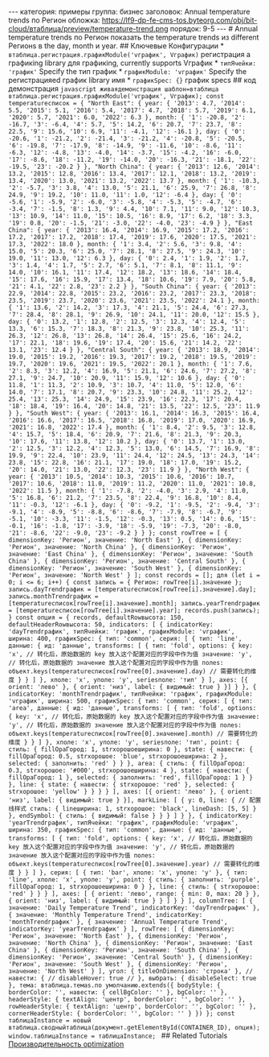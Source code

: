 --- категория: примеры группа: бизнес заголовок: Annual temperature trends по Регион обложка: https://lf9-dp-fe-cms-tos.byteorg.com/obj/bit-cloud/втаблица/preview/temperature-trend.png порядок: 9-5 --- # Annual temperature trends по Регион показать the temperature trends из different Регионs в the day, month и year. ## Ключевые Конфигурации * `втаблица.регистрация.графикModule('vграфик', Vграфик)` регистрация a графикing library для графикing, currently supports Vграфик * `типЯчейки: 'график'` Specify the тип график * `графикModule: 'vграфик'` Specify the регистрацияed график library имя * `графикSpec: {}` график specs ## код демонстрация ```javascript живаядемонстрация шаблон=втаблица втаблица.регистрация.графикModule('vграфик', Vграфик); const temperatureсписок = { "North East": { year: { '2013': 4.7, '2014': 5.5, '2015': 5.1, '2016': 5.4, '2017': 4.7, '2018': 5.7, '2019': 6.1, '2020': 5.7, '2021': 6.0, '2022': 6.3 }, month: { '1': -20.8, '2': -16.7, '3': -6.4, '4': 5.7, '5': 14.2, '6': 20.7, '7': 23.7, '8': 22.5, '9': 15.6, '10': 6.9, '11': -4.1, '12': -16.1 }, day: { '0': -20.6, '1': -21.2, '2': -21.4, '3': -21.2, '4': -20.8, '5': -20.5, '6': -19.8, '7': -17.9, '8': -14.9, '9': -11.6, '10': -8.6, '11': -6.3, '12': -4.8, '13': -4.0, '14': -3.7, '15': -4.2, '16': -6.0, '17': -8.6, '18': -11.2, '19': -14.0, '20': -16.3, '21': -18.1, '22': -19.5, '23': -20.2 } }, "North China": { year: { '2013': 12.6, '2014': 13.2, '2015': 12.8, '2016': 13.4, '2017': 12.1, '2018': 13.2, '2019': 13.4, '2020': 13.0, '2021': 13.2, '2022': 13.7 }, month: { '1': -10.3, '2': -5.7, '3': 3.8, '4': 13.0, '5': 21.1, '6': 25.9, '7': 26.8, '8': 24.9, '9': 19.2, '10': 11.0, '11': 1.0, '12': -6.4 }, day: { '0': -5.6, '1': -5.9, '2': -6.0, '3': -5.8, '4': -5.3, '5': -4.7, '6': -3.4, '7': -1.5, '8': 1.3, '9': 4.4, '10': 7.1, '11': 9.0, '12': 10.3, '13': 10.9, '14': 11.0, '15': 10.5, '16': 8.9, '17': 6.2, '18': 3.3, '19': 0.8, '20': -1.5, '21': -3.0, '22': -4.0, '23': -4.9 } }, "East China": { year: { '2013': 16.4, '2014': 16.9, '2015': 17.2, '2016': 17.2, '2017': 17.2, '2018': 17.4, '2019': 17.6, '2020': 17.5, '2021': 17.3, '2022': 18.0 }, month: { '1': 3.4, '2': 5.6, '3': 9.8, '4': 15.0, '5': 20.3, '6': 25.0, '7': 28.1, '8': 27.5, '9': 24.3, '10': 19.0, '11': 13.0, '12': 6.3 }, day: { '0': 2.4, '1': 1.9, '2': 1.7, '3': 1.4, '4': 1.7, '5': 2.7, '6': 5.1, '7': 8.1, '8': 11.1, '9': 14.0, '10': 16.1, '11': 17.4, '12': 18.2, '13': 18.6, '14': 18.4, '15': 17.6, '16': 15.9, '17': 13.4, '18': 10.6, '19': 7.9, '20': 5.8, '21': 4.1, '22': 2.8, '23': 2.2 } }, "South China": { year: { '2013': 22.9, '2014': 22.8, '2015': 23.2, '2016': 23.2, '2017': 23.3, '2018': 23.5, '2019': 23.7, '2020': 23.6, '2021': 23.5, '2022': 24.1 }, month: { '1': 13.6, '2': 14.2, '3': 17.3, '4': 21.1, '5': 24.4, '6': 27.3, '7': 28.4, '8': 28.1, '9': 26.9, '10': 24.1, '11': 20.0, '12': 15.5 }, day: { '0': 13.2, '1': 12.8, '2': 12.5, '3': 12.3, '4': 12.4, '5': 13.3, '6': 15.3, '7': 18.3, '8': 21.3, '9': 23.8, '10': 25.3, '11': 26.3, '12': 26.8, '13': 26.8, '14': 26.4, '15': 25.6, '16': 24.2, '17': 22.1, '18': 19.6, '19': 17.4, '20': 15.6, '21': 14.2, '22': 13.1, '23': 12.4 } }, "Central South": { year: { '2013': 18.9, '2014': 19.0, '2015': 19.2, '2016': 19.3, '2017': 19.2, '2018': 19.5, '2019': 19.7, '2020': 19.6, '2021': 19.5, '2022': 20.1 }, month: { '1': 7.6, '2': 8.3, '3': 12.2, '4': 16.9, '5': 21.1, '6': 24.6, '7': 27.2, '8': 27.1, '9': 24.7, '10': 20.9, '11': 15.9, '12': 10.6 }, day: { '0': 11.8, '1': 11.3, '2': 10.9, '3': 10.7, '4': 11.0, '5': 12.0, '6': 14.0, '7': 17.1, '8': 20.7, '9': 23.3, '10': 24.8, '11': 25.2, '12': 25.4, '13': 25.3, '14': 24.9, '15': 23.9, '16': 22.3, '17': 20.4, '18': 18.4, '19': 16.4, '20': 14.8, '21': 13.5, '22': 12.5, '23': 11.9 } }, "South West": { year: { '2013': 16.1, '2014': 16.3, '2015': 16.4, '2016': 16.6, '2017': 16.5, '2018': 16.8, '2019': 17.0, '2020': 16.9, '2021': 16.8, '2022': 17.4 }, month: { '1': 8.4, '2': 9.5, '3': 12.8, '4': 15.7, '5': 18.4, '6': 20.9, '7': 21.6, '8': 21.3, '9': 20.3, '10': 17.6, '11': 13.8, '12': 10.2 }, day: { '0': 13.7, '1': 13.0, '2': 12.5, '3': 12.2, '4': 12.3, '5': 13.0, '6': 14.5, '7': 16.9, '8': 19.9, '9': 22.4, '10': 23.9, '11': 24.4, '12': 24.5, '13': 24.3, '14': 23.8, '15': 22.8, '16': 21.1, '17': 19.0, '18': 17.0, '19': 15.2, '20': 14.0, '21': 13.0, '22': 12.3, '23': 11.9 } }, "North West": { year: { '2013': 10.5, '2014': 10.3, '2015': 10.6, '2016': 10.7, '2017': 10.6, '2018': 11.0, '2019': 11.2, '2020': 11.0, '2021': 10.8, '2022': 11.5 }, month: { '1': -7.8, '2': -4.0, '3': 2.9, '4': 11.0, '5': 16.8, '6': 21.2, '7': 23.5, '8': 22.4, '9': 16.8, '10': 8.4, '11': -0.3, '12': -6.1 }, day: { '0': -9.2, '1': -9.5, '2': -9.4, '3': -9.1, '4': -8.9, '5': -8.8, '6': -8.6, '7': -7.9, '8': -6.7, '9': -5.1, '10': -3.3, '11': -1.5, '12': -0.3, '13': 0.5, '14': 0.6, '15': -0.1, '16': -1.8, '17': -3.9, '18': -5.9, '19': -7.3, '20': -8.0, '21': -8.6, '22': -9.0, '23': -9.2 } } }; const rowTree = [ { dimensionKey: 'Регион', значение: 'North East' }, { dimensionKey: 'Регион', значение: 'North China' }, { dimensionKey: 'Регион', значение: 'East China' }, { dimensionKey: 'Регион', значение: 'South China' }, { dimensionKey: 'Регион', значение: 'Central South' }, { dimensionKey: 'Регион', значение: 'South West' }, { dimensionKey: 'Регион', значение: 'North West' } ]; const records = []; для (let i = 0; i <= 6; i++) { const запись = { Регион: rowTree[i].значение }; запись.dayTrendграфик = [temperatureсписок[rowTree[i].значение].day]; запись.monthTrendграфик = [temperatureсписок[rowTree[i].значение].month]; запись.yearTrendграфик = [temperatureсписок[rowTree[i].значение].year]; records.push(запись); } const опция = { records, defaultRowвысота: 150, defaultHeaderRowвысота: 50, indicators: [ { indicatorKey: 'dayTrendграфик', типЯчейки: 'график', графикModule: 'vграфик', ширина: 400, графикSpec: { тип: 'common', серия: [ { тип: 'line', данные: { ид: 'данные', transforms: [ { тип: 'fold', options: { key: 'x', // 转化后，原始数据的 key 放入这个配置对应的字段中作为值 значение: 'y', // 转化后，原始数据的 значение 放入这个配置对应的字段中作为值 полеs: объект.keys(temperatureсписок[rowTree[0].значение].day) // 需要转化的维度 } } ] }, xполе: 'x', yполе: 'y', seriesполе: 'тип' } ], axes: [{ orient: 'лево' }, { orient: 'низ', label: { видимый: true } }] } }, { indicatorKey: 'monthTrendграфик', типЯчейки: 'график', графикModule: 'vграфик', ширина: 500, графикSpec: { тип: 'common', серия: [ { тип: 'area', данные: { ид: 'данные', transforms: [ { тип: 'fold', options: { key: 'x', // 转化后，原始数据的 key 放入这个配置对应的字段中作为值 значение: 'y', // 转化后，原始数据的 значение 放入这个配置对应的字段中作为值 полеs: объект.keys(temperatureсписок[rowTree[0].значение].month) // 需要转化的维度 } } ] }, xполе: 'x', yполе: 'y', seriesполе: 'тип', point: { стиль: { fillOpaГород: 1, strхорошоeширина: 0 }, state: { навести: { fillOpaГород: 0.5, strхорошоe: 'blue', strхорошоeширина: 2 }, selected: { заполнить: 'red' } } }, area: { стиль: { fillOpaГород: 0.3, strхорошоe: '#000', strхорошоeширина: 4 }, state: { навести: { fillOpaГород: 1 }, selected: { заполнить: 'red', fillOpaГород: 1 } } }, line: { state: { навести: { strхорошоe: 'red' }, selected: { strхорошоe: 'yellow' } } } } ], axes: [{ orient: 'лево' }, { orient: 'низ', label: { видимый: true } }], markLine: [ { y: 0, line: { // 配置线样式 стиль: { lineширина: 1, strхорошоe: 'black', lineDash: [5, 5] } }, endSymbol: { стиль: { видимый: false } } } ] } }, { indicatorKey: 'yearTrendграфик', типЯчейки: 'график', графикModule: 'vграфик', ширина: 350, графикSpec: { тип: 'common', данные: { ид: 'данные', transforms: [ { тип: 'fold', options: { key: 'x', // 转化后，原始数据的 key 放入这个配置对应的字段中作为值 значение: 'y', // 转化后，原始数据的 значение 放入这个配置对应的字段中作为值 полеs: объект.keys(temperatureсписок[rowTree[0].значение].year) // 需要转化的维度 } } ] }, серия: [ { тип: 'bar', xполе: 'x', yполе: 'y' }, { тип: 'line', xполе: 'x', yполе: 'y', point: { стиль: { заполнить: 'purple', fillOpaГород: 1, strхорошоeширина: 0 } }, line: { стиль: { strхорошоe: 'red' } } } ], axes: [ { orient: 'лево', range: { min: 0, max: 20 } }, { orient: 'низ', label: { видимый: true } } ] } } ], columnTree: [ { значение: 'Daily Temperature Trend', indicatorKey: 'dayTrendграфик' }, { значение: 'Monthly Temperature Trend', indicatorKey: 'monthTrendграфик' }, { значение: 'Annual Temperature Trend', indicatorKey: 'yearTrendграфик' } ], rowTree: [ { dimensionKey: 'Регион', значение: 'North East' }, { dimensionKey: 'Регион', значение: 'North China' }, { dimensionKey: 'Регион', значение: 'East China' }, { dimensionKey: 'Регион', значение: 'South China' }, { dimensionKey: 'Регион', значение: 'Central South' }, { dimensionKey: 'Регион', значение: 'South West' }, { dimensionKey: 'Регион', значение: 'North West' } ], угол: { titleOnDimension: 'строка' }, // навести: { // disableHover: true // }, выбрать: { disableSelect: true }, тема: втаблица.темаs.по умолчанию.extends({ bodyStyle: { borderColor: '', навести: { cellBgColor: '' }, bgColor: '' }, headerStyle: { textAlign: 'центр', borderColor: '', bgColor: '' }, rowHeaderStyle: { textAlign: 'центр', borderColor: '', bgColor: '' }, cornerHeaderStyle: { borderColor: '', bgColor: '' } }) }; const таблицаInstance = новый втаблица.сводныйтаблица(документ.getElementById(CONTAINER_ID), опция); window.таблицаInstance = таблицаInstance; ``` ## Related Tutorials [Производительность optimization](ссылка) 